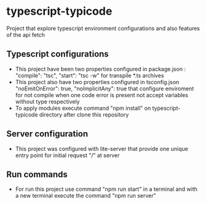 # typescript-typicode
Project that explore typescript environment configurations and also features of the api fetch

## Typescript configurations
- This project have been two properties configured in package.json : "compile": "tsc", "start": "tsc -w" for transpile *.ts archives
- This project also have two properties configured in tsconfig.json "noEmitOnError": true, "noImplicitAny": true that configure enviroment for not compile when one code error is present not accept variables without type respectively
- To apply modules execute command "npm install" on typescript-typicode directory after clone this repository

## Server configuration
- This project was configured with lite-server that provide one unique entry point for initial request "/" at server 

## Run commands
- For run this project use command "npm run start" in a terminal and with a new terminal execute the command "npm run server"
